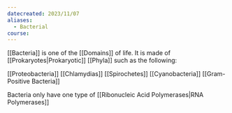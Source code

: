 ```yaml
---
datecreated: 2023/11/07
aliases:
  - Bacterial
course:
---
```

[[Bacteria]] is one of the [[Domains]] of life. It is made of [[Prokaryotes|Prokaryotic]] [[Phyla]] such as the following:

[[Proteobacteria]]
[[Chlamydias]]
[[Spirochetes]]
[[Cyanobacteria]]
[[Gram-Positive Bacteria]]

Bacteria only have one type of [[Ribonucleic Acid Polymerases|RNA Polymerases]]